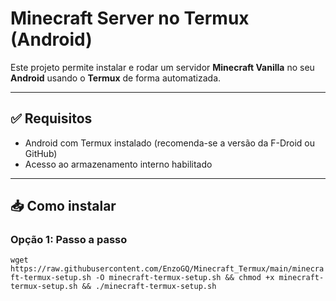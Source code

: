 # Minecraft Server no Termux (Android)

Este projeto permite instalar e rodar um servidor **Minecraft Vanilla** no seu **Android** usando o **Termux** de forma automatizada.

---

## ✅ Requisitos

- Android com Termux instalado (recomenda-se a versão da F-Droid ou GitHub)
- Acesso ao armazenamento interno habilitado

---

## 📥 Como instalar

### Opção 1: Passo a passo

```wget https://raw.githubusercontent.com/EnzoGQ/Minecraft_Termux/main/minecraft-termux-setup.sh -O minecraft-termux-setup.sh && chmod +x minecraft-termux-setup.sh && ./minecraft-termux-setup.sh```
